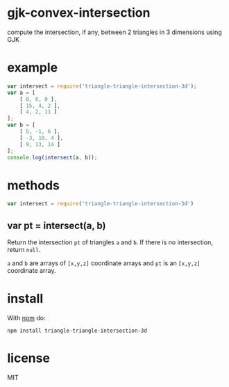 # gjk-convex-intersection

compute the intersection, if any, between 2 triangles in 3 dimensions
using GJK

[0]: http://www.cs.sjsu.edu/faculty/pollett/masters/Semesters/Spring12/josh/GJK.html

# example

``` js
var intersect = require('triangle-triangle-intersection-3d');
var a = [
    [ 0, 0, 0 ],
    [ 15, 4, 2 ],
    [ 4, 2, 11 ]
];
var b = [
    [ 5, -1, 6 ],
    [ -3, 10, 4 ],
    [ 9, 13, 14 ]
];
console.log(intersect(a, b));
```

# methods

``` js
var intersect = require('triangle-triangle-intersection-3d')
```

## var pt = intersect(a, b)

Return the intersection `pt` of triangles `a` and `b`.
If there is no intersection, return `null`.

`a` and `b` are arrays of `[x,y,z]` coordinate arrays
and `pt` is an `[x,y,z]` coordinate array.

# install

With [npm](https://npmjs.org) do:

```
npm install triangle-triangle-intersection-3d
```

# license

MIT
